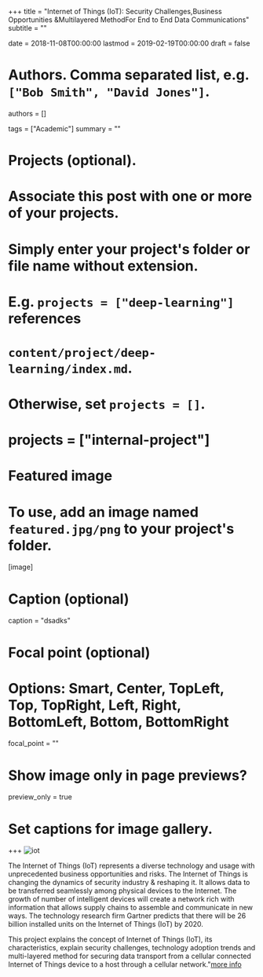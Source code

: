 +++
title = "Internet of Things (IoT): Security Challenges,Business Opportunities &Multilayered MethodFor End to End Data Communications"
subtitle = ""

date = 2018-11-08T00:00:00
lastmod = 2019-02-19T00:00:00
draft = false

# Authors. Comma separated list, e.g. `["Bob Smith", "David Jones"]`.
authors = []

tags = ["Academic"]
summary = ""

# Projects (optional).
#   Associate this post with one or more of your projects.
#   Simply enter your project's folder or file name without extension.
#   E.g. `projects = ["deep-learning"]` references 
#   `content/project/deep-learning/index.md`.
#   Otherwise, set `projects = []`.
# projects = ["internal-project"]

# Featured image
# To use, add an image named `featured.jpg/png` to your project's folder. 
[image]
  # Caption (optional)
  caption = "dsadks"

  # Focal point (optional)
  # Options: Smart, Center, TopLeft, Top, TopRight, Left, Right, BottomLeft, Bottom, BottomRight
  focal_point = ""

  # Show image only in page previews?
  preview_only = true

# Set captions for image gallery.

+++
![iot](https://user-images.githubusercontent.com/54065184/70627519-cad9a500-1c3f-11ea-86ae-a3221b3ff85f.png)


The Internet of Things (IoT) represents a diverse technology and usage with unprecedented business opportunities and risks. The Internet of Things is changing the dynamics of security industry & reshaping it. It allows data to be transferred seamlessly among physical devices to the Internet. The growth of number of intelligent devices will create a network rich with information that allows supply chains to assemble and communicate in new ways. The technology research firm Gartner predicts that there will be 26 billion installed units on the Internet of Things (IoT) by 2020.

This project explains the concept of Internet of Things (IoT), its characteristics, explain security challenges, technology adoption trends and multi-layered method for securing data transport from a cellular connected Internet of Things device to a host through a cellular network."<a href = "https://github.com/vish-777/IOT-project">more info</a>


